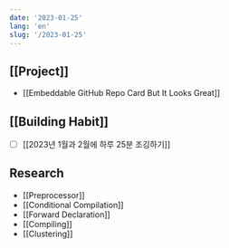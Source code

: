 ```yaml
---
date: '2023-01-25'
lang: 'en'
slug: '/2023-01-25'
---
```


## [[Project]]

- [[Embeddable GitHub Repo Card But It Looks Great]]

## [[Building Habit]]

- [ ] [[2023년 1월과 2월에 하루 25분 조깅하기]]

## Research

- [[Preprocessor]]
- [[Conditional Compilation]]
- [[Forward Declaration]]
- [[Compiling]]
- [[Clustering]]
